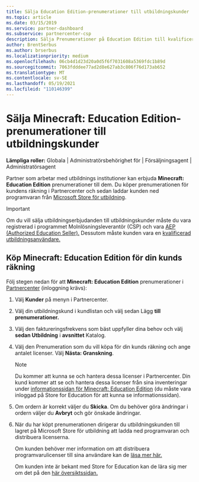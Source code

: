 ```yaml
---
title: Sälja Education Edition-prenumerationer till utbildningskunder
ms.topic: article
ms.date: 03/15/2019
ms.service: partner-dashboard
ms.subservice: partnercenter-csp
description: Sälja Prenumerationer på Education Edition till kvalificerade utbildningskunder som sedan kan ladda ned dem från Microsoft Education Store.
author: BrentSerbus
ms.author: brserbus
ms.localizationpriority: medium
ms.openlocfilehash: 06cb4d1d23d20a0d5f6f7031608a5369fdc1b89d
ms.sourcegitcommit: 7063fdddee77ad2d8e627ab3c806f76d173ab652
ms.translationtype: MT
ms.contentlocale: sv-SE
ms.lasthandoff: 05/19/2021
ms.locfileid: "110146399"
---
```

# <a name="sell-minecraft-education-edition-subscriptions-to-education-customers"></a>Sälja Minecraft: Education Edition-prenumerationer till utbildningskunder

**Lämpliga roller:** Globala | Administratörsbehörighet för | Försäljningsagent | Administratörsagent

Partner som arbetar med utbildnings institutioner kan erbjuda **Minecraft: Education Edition** prenumerationer till dem. Du köper prenumerationen för kundens räkning i Partnercenter och sedan laddar kunden ned programvaran från [Microsoft Store för utbildning](https://educationstore.microsoft.com). 

>[!IMPORTANT]
>Om du vill sälja utbildningserbjudanden till utbildningskunder måste du vara registrerad i programmet Molnlösningsleverantör (CSP) och vara [AEP (Authorized Education Seller).](https://www.mepn.com) Dessutom måste kunden vara en [kvalificerad utbildningsanvändare.](https://www.microsoftvolumelicensing.com/DocumentSearch.aspx?Mode=3&DocumentTypeId=7)  

 
## <a name="buy-minecraft-education-edition-on-behalf-of-your-customer"></a>Köp **Minecraft: Education Edition** för din kunds räkning

Följ stegen nedan för att **Minecraft: Education Edition** prenumerationer i [Partnercenter](https://partnercenter.microsoft.com/pcv/dashboard/overview
) (inloggning krävs):

  1.  Välj **Kunder** på menyn i Partnercenter.
  
  2.  Välj din utbildningskund i kundlistan och välj sedan Lägg **till prenumerationer.**
  
  3.  Välj den faktureringsfrekvens som bäst uppfyller dina behov och välj **sedan Utbildning** i **avsnittet** Katalog.

  4.  Välj den Prenumeration som du vill köpa för din kunds räkning och ange antalet licenser. Välj **Nästa: Granskning**.

      >[!NOTE]
      >Du kommer att kunna se och hantera dessa licenser i Partnercenter. Din kund kommer att se och hantera dessa licenser från sina inventeringar under [informationssidan för Minecraft: Education Edition](https://educationstore.microsoft.com/store/details/minecraft-education-edition/9nblggh4r2r6) (du måste vara inloggad på Store for Education för att kunna se informationssidan). 

  5.  Om ordern är korrekt väljer du **Skicka**. Om du behöver göra ändringar i ordern väljer du **Avbryt** och gör önskade ändringar.   

  6.  När du har köpt prenumerationen dirigerar du utbildningskunden till lagret på Microsoft Store för utbildning att ladda ned programvaran och distribuera licenserna. [](https://educationstore.microsoft.com)

      Om kunden behöver mer information om att distribuera programvarulicenser till sina användare kan de [läsa mer här.](/education/windows/school-get-minecraft#distribute-minecraft)  
  
      Om kunden inte är bekant med Store for Education kan de lära sig mer om det på den [här översiktssidan.](/microsoft-store/windows-store-for-business-overview)  

